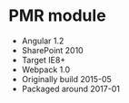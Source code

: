 # PMR module 

* Angular 1.2
* SharePoint 2010
* Target IE8+
* Webpack 1.0
* Originally build 2015-05
* Packaged around 2017-01

